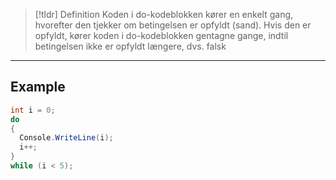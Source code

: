 > [!tldr] Definition
> Koden i do-kodeblokken kører en enkelt gang, hvorefter den tjekker om betingelsen er opfyldt (sand). Hvis den er opfyldt, kører koden i do-kodeblokken gentagne gange, indtil betingelsen ikke er opfyldt længere, dvs. falsk

---

## Example

```csharp
int i = 0;
do 
{
  Console.WriteLine(i);
  i++;
}
while (i < 5);
```